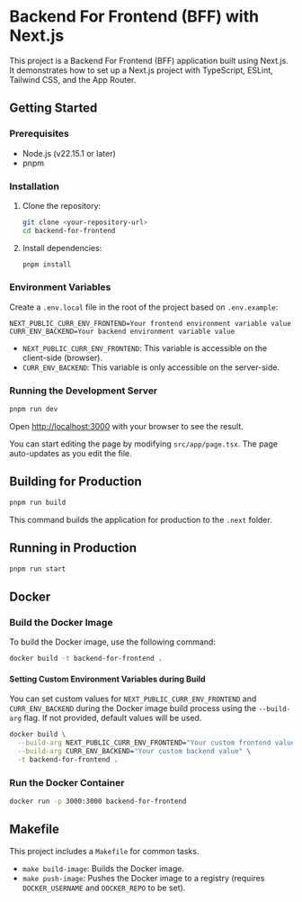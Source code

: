 # Backend For Frontend (BFF) with Next.js

This project is a Backend For Frontend (BFF) application built using Next.js. It demonstrates how to set up a Next.js project with TypeScript, ESLint, Tailwind CSS, and the App Router.

## Getting Started

### Prerequisites

- Node.js (v22.15.1 or later)
- pnpm

### Installation

1. Clone the repository:

   ```bash
   git clone <your-repository-url>
   cd backend-for-frontend
   ```

2. Install dependencies:

   ```bash
   pnpm install
   ```

### Environment Variables

Create a `.env.local` file in the root of the project based on `.env.example`:

```
NEXT_PUBLIC_CURR_ENV_FRONTEND=Your frontend environment variable value
CURR_ENV_BACKEND=Your backend environment variable value
```

- `NEXT_PUBLIC_CURR_ENV_FRONTEND`: This variable is accessible on the client-side (browser).
- `CURR_ENV_BACKEND`: This variable is only accessible on the server-side.

### Running the Development Server

```bash
pnpm run dev
```

Open [http://localhost:3000](http://localhost:3000) with your browser to see the result.

You can start editing the page by modifying `src/app/page.tsx`. The page auto-updates as you edit the file.

## Building for Production

```bash
pnpm run build
```

This command builds the application for production to the `.next` folder.

## Running in Production

```bash
pnpm run start
```

## Docker

### Build the Docker Image

To build the Docker image, use the following command:

```bash
docker build -t backend-for-frontend .
```

#### Setting Custom Environment Variables during Build

You can set custom values for `NEXT_PUBLIC_CURR_ENV_FRONTEND` and `CURR_ENV_BACKEND` during the Docker image build process using the `--build-arg` flag. If not provided, default values will be used.

```bash
docker build \
  --build-arg NEXT_PUBLIC_CURR_ENV_FRONTEND="Your custom frontend value" \
  --build-arg CURR_ENV_BACKEND="Your custom backend value" \
  -t backend-for-frontend .
```


### Run the Docker Container

```bash
docker run -p 3000:3000 backend-for-frontend
```

## Makefile

This project includes a `Makefile` for common tasks.

- `make build-image`: Builds the Docker image.
- `make push-image`: Pushes the Docker image to a registry (requires `DOCKER_USERNAME` and `DOCKER_REPO` to be set).